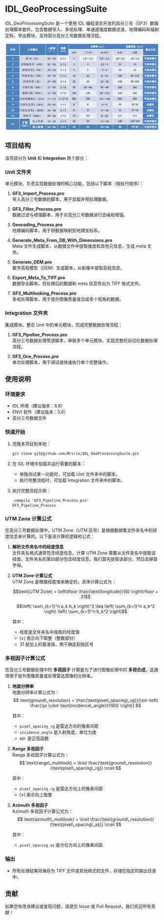 # IDL_GeoProcessingSuite
IDL_GeoProcessingSuite 是一个使用 IDL 编程语言开发的高分三号（GF3）数据处理脚本套件，包含数据导入、多视处理、单通道强度数据滤波、地理编码和辐射定标、导出模块，支持部分高分三号数据处理流程。

![工作模式](Resource/工作模式.png)

## 项目结构

该项目分为 **Unit** 和 **Integration** 两个部分：

### Unit 文件夹
单元模块，负责实现数据处理的核心功能，包括以下脚本（按执行顺序）：
1. **GF3_Import_Process.pro**  
   导入高分三号数据的脚本，用于加载并预处理数据。

2. **GF3_Filter_Process.pro**  
   数据过滤与增强脚本，用于对高分三号数据进行去噪和增强。

3. **Geocoding_Process.pro**  
   地理编码脚本，用于将数据映射到地理坐标系。

4. **Generate_Meta_From_DB_With_Dimensions.pro**  
   Meta 文件生成脚本，从数据文件中提取维度和其他元信息，生成 meta 文件。

5. **Generate_DEM.pro**  
   数字高程模型（DEM）生成脚本，从影像中提取高程信息。

6. **Export_Meta_To_TIFF.pro**  
   数据导出脚本，将处理后的数据和 meta 信息导出为 TIFF 格式文件。

7. **GF3_Multilooking_Process.pro**  
   多视处理脚本，用于提升图像质量或合成多个视角的数据。

### Integration 文件夹
集成模块，整合 Unit 中的单元模块，完成完整数据处理流程：
1. **GF3_Pipeline_Process.pro**  
   高分三号数据处理管道脚本，串联多个单元模块，实现完整的自动化数据处理流程。

2. **GF3_One_Process.pro**  
   单次处理脚本，用于调试或快速执行单个完整操作。

## 使用说明

### 环境要求
- IDL 环境（建议版本：8.8）
- ENVI 软件（建议版本：5.6）
- 高分三号数据文件

### 快速开始
1. 克隆本项目到本地：
   ```bash
   git clone git@github.com:Mriris/IDL_GeoProcessingSuite.git
   ```
2. 在 IDL 环境中加载并运行需要的脚本：
   - 单独测试某一功能时，可加载 Unit 文件夹中的脚本。
   - 执行完整流程时，可加载 Integration 文件夹中的脚本。

3. 执行完整流程示例：
   ```idl
   .compile 'GF3_Pipeline_Process.pro'
   GF3_Pipeline_Process
   ```
### UTM Zone 计算公式
在高分三号数据处理中，UTM Zone（UTM 区号）是根据数据集文件夹名中的经度信息来计算的。以下是该计算的逻辑和公式：

1. **解析文件夹名中的经度信息**  
   文件夹名格式通常包含经度信息，计算 UTM Zone 需要从文件夹名中提取该经度。文件夹名的第四部分包含经度信息，我们首先提取该部分，然后去掉首字母。

2. **UTM Zone 计算公式**  
   UTM Zone 是根据经度值来确定的，具体计算公式为：

   ```math
   \text{UTM Zone} = \left\lfloor \frac{\text{longitude}}{6} \right\rfloor + 31
   ```

   ```math
   \left( \sum_{k=1}^n a_k b_k \right)^2 \leq \left( \sum_{k=1}^n a_k^2 \right) \left( \sum_{k=1}^n b_k^2 \right)
   ```

   其中：
   - 经度是文件夹名中提取的经度值
   - $\left\lfloor x \right\rfloor$ 表示向下取整（整数部分）
   - $31$ 是加上的基准值，用于确定起始区号
   
### 多视因子计算公式
在高分三号数据处理中的 **多视因子** 计算是为了进行图像处理中的 **多视合成**，这通常用于提升图像质量或处理雷达图像的分辨率。

1. **地面分辨率**  
   地面分辨率计算公式为：
   $$
   \text{ground\_resolution} = \frac{\text{pixel\_spacing\_rg}}{\sin \left( \frac{\pi \cdot \text{incidence\_angle}}{180} \right)}
   $$

   其中：
   - `pixel_spacing_rg` 是雷达方向的像素间距
   - `incidence_angle` 是入射角度，单位为度
   - $\sin$ 是正弦函数

2. **Range 多视因子**  
   Range 多视因子计算公式为：
   $$
   \text{range\_multilook} = \lceil \frac{\text{ground\_resolution}}{\text{pixel\_spacing\_rg}} \rceil
   $$

   其中：
   - `pixel_spacing_rg` 是雷达方向上的像素间距
   - $\lceil x \rceil$ 表示向上取整

3. **Azimuth 多视因子**  
   Azimuth 多视因子计算公式为：
   $$
   \text{azimuth\_multilook} = \lceil \frac{\text{ground\_resolution}}{\text{pixel\_spacing\_az}} \rceil
   $$

   其中：
   - `pixel_spacing_az` 是方位方向上的像素间距


### 输出
- 所有处理结果将保存为 TIFF 文件或其他格式的文件，存储在指定的输出目录中。

## 贡献
如果您有改进建议或发现问题，请提交 Issue 或 Pull Request，我们欢迎所有贡献！